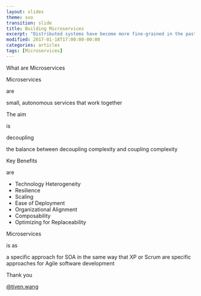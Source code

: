 ```yaml
---
layout: slides
theme: svo
transition: slide
title: Building Microservices
excerpt: "Distributed systems have become more fine-grained in the past 10 years, shifting from code-heavy monolithic applications to smaller, self-contained microservices. But developing these systems brings its own set of headaches. With lots of examples and practical advice, this book takes a holistic view of the topics that system architects and administrators must consider when building, managing, and evolving microservice architectures. Microservice technologies are moving quickly. Author Sam Newman provides you with a firm grounding in the concepts while diving into current solutions for modeling, integrating, testing, deploying, and monitoring your own autonomous services. You’ll follow a fictional company throughout the book to learn how building a microservice architecture affects a single domain."
modified: 2017-01-18T17:00:00-00:00
categories: articles
tags: [Microservices]
---
```


<section>
<p class="Question">What are Microservices</p>
</section>

<section>
<p class="Subject">Microservices</p>
<p class="Attributive">are</p>
<p class="Object"><span class="Adjective fragment display">small</span><span class="Adjective fragment display">, autonomous</span> services that work together</p>
</section>

<section>
<p class="Subject">The aim</p>
<p class="Attributive">is</p>
<p class="Object"><span class="Adjective fragment fade">decoupling</span><p class="fragment fade">the balance between decoupling complexity and coupling complexity</p>
</p>
</section>

<section>
<p class="Subject">Key Benefits</p>
<p class="Attributive">are</p>
<ul>
<li class="Explain fragment fade-up">Technology Heterogeneity</li>
<li class="Explain fragment fade-up">Resilience</li>
<li class="Explain fragment fade-up">Scaling</li>
<li class="Explain fragment fade-up">Ease of Deployment</li>
<li class="Explain fragment fade-up">Organizational Alignment</li>
<li class="Explain fragment fade-up">Composability</li>
<li class="Explain fragment fade-up">Optimizing for Replaceability</li>
</ul>
</section>

<section>
<p class="Subject">Microservices</p>
<p class="Attributive">is as</p>
<p class="Object fragment fade">a specific approach for SOA in the same way that XP or
Scrum are specific approaches for Agile software development</p>
</section>

<section>
<p class="Question">Thank you</p>
<p class="Author"><a href="http://tiven.wang">@tiven.wang</a></p>
</section>
